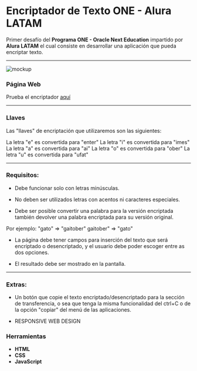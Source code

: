 # Encriptador de Texto ONE - Alura LATAM

Primer desafío del **Programa ONE - Oracle Next Education** impartido por **Alura LATAM** el cual consiste en desarrollar una aplicación que pueda encriptar texto.

---
![mockup](https://user-images.githubusercontent.com/114038041/213820929-17c27f11-a73e-45a1-b04f-0e9373bd22b8.png)

### Página Web
Prueba el encriptador [aquí](https://freddyca.github.io/Encriptador-ONE-alura-LATAM/)


---
### Llaves
Las "llaves" de encriptación que utilizaremos son las siguientes:

La letra "e" es convertida para "enter"
La letra "i" es convertida para "imes"
La letra "a" es convertida para "ai"
La letra "o" es convertida para "ober"
La letra "u" es convertida para "ufat"

---
### Requisitos:
- Debe funcionar solo con letras minúsculas.

- No deben ser utilizados letras con acentos ni caracteres especiales.

- Debe ser posible convertir una palabra para la versión encriptada también devolver una palabra encriptada para su versión original.

Por ejemplo:
"gato" => "gaitober"
gaitober" => "gato"

- La página debe tener campos para inserción del texto que será encriptado o desencriptado, y el usuario debe poder escoger entre as dos opciones.

- El resultado debe ser mostrado en la pantalla.
---
### Extras:
- Un botón que copie el texto encriptado/desencriptado para la sección de transferencia, o sea que tenga la misma funcionalidad del ctrl+C o de la opción "copiar" del menú de las aplicaciones.

- RESPONSIVE WEB DESIGN

### Herramientas
- **HTML**
- **CSS**
- **JavaScript**



